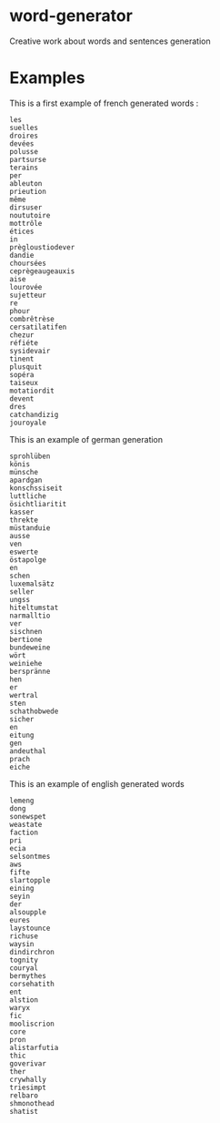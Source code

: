 # word-generator
Creative work about words and sentences generation

# Examples

This is a first example of french generated words : 

```
les
suelles
droires
devées
polusse
partsurse
terains
per
ableuton
prieution
même
dirsuser
noututoire
mottrôle
étices
in
prègloustiodever
dandie
choursées
ceprègeaugeauxis
aise
lourovée
sujetteur
re
phour
combrêtrèse
cersatilatifen
chezur
réfiéte
sysidevair
tinent
plusquit
sopéra
taiseux
motatiordit
devent
dres
catchandizig
jouroyale
```

This is an example of german generation
```
sprohlüben
könis
münsche
apardgan
konschssiseit
luttliche
ösichtliaritit
kasser
threkte
müstanduie
ausse
ven
eswerte
östapolge
en
schen
luxemalsätz
seller
ungss
hiteltumstat
narmalltio
ver
sischnen
bertione
bundeweine
wört
weiniehe
berspränne
hen
er
wertral
sten
schathobwede
sicher
en
eitung
gen
andeuthal
prach
eiche
```

This is an example of english generated words

```
lemeng
dong
sonewspet
weastate
faction
pri
ecia
selsontmes
aws
fifte
slartopple
eining
seyin
der
alsoupple
eures
laystounce
richuse
waysin
dindirchron
tognity
couryal
bermythes
corsehatith
ent
alstion
waryx
fic
mooliscrion
core
pron
alistarfutia
thic
goverivar
ther
crywhally
triesimpt
relbaro
shmonothead
shatist
```
